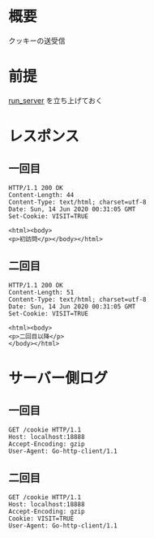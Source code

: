 # 概要
クッキーの送受信

# 前提

[run_server](../../02/run_server) を立ち上げておく

# レスポンス

## 一回目
```
HTTP/1.1 200 OK
Content-Length: 44
Content-Type: text/html; charset=utf-8
Date: Sun, 14 Jun 2020 00:31:05 GMT
Set-Cookie: VISIT=TRUE

<html><body>
<p>初訪問</p></body></html>

```

## 二回目
```
HTTP/1.1 200 OK
Content-Length: 51
Content-Type: text/html; charset=utf-8
Date: Sun, 14 Jun 2020 00:31:05 GMT
Set-Cookie: VISIT=TRUE

<html><body>
<p>二回目以降</p>
</body></html>
```

# サーバー側ログ

## 一回目
```
GET /cookie HTTP/1.1
Host: localhost:18888
Accept-Encoding: gzip
User-Agent: Go-http-client/1.1
```

## 二回目
```
GET /cookie HTTP/1.1
Host: localhost:18888
Accept-Encoding: gzip
Cookie: VISIT=TRUE
User-Agent: Go-http-client/1.1
```
